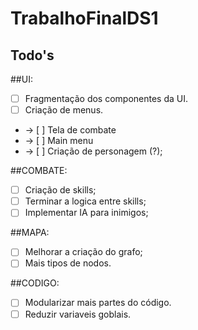 # TrabalhoFinalDS1
## Todo's


##UI:

- [ ] Fragmentação dos componentes da UI.
- [ ] Criação de menus.
- -> [ ] Tela de combate
- -> [ ] Main menu
- -> [ ] Criação de personagem (?);

##COMBATE:

- [ ] Criação de skills;
- [ ] Terminar a logica entre skills;
- [ ] Implementar IA para inimigos;

##MAPA:

- [ ] Melhorar a criação do grafo;
- [ ] Mais tipos de nodos.

##CODIGO:

- [ ] Modularizar mais partes do código.
- [ ] Reduzir variaveis goblais.
